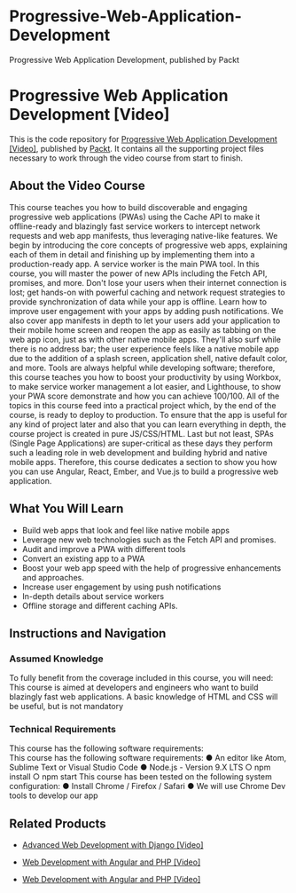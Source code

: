 


# Progressive-Web-Application-Development
Progressive Web Application Development, published by Packt
# Progressive Web Application Development [Video]
This is the code repository for [Progressive Web Application Development [Video]](https://www.packtpub.com/application-development/progressive-web-application-development-video?utm_source=github&utm_medium=repository&utm_campaign=9781787285958), published by [Packt](https://www.packtpub.com/?utm_source=github). It contains all the supporting project files necessary to work through the video course from start to finish.
## About the Video Course
This course teaches you how to build discoverable and engaging progressive web applications (PWAs) using the Cache API to make it offline-ready and blazingly fast service workers to intercept network requests and web app manifests, thus leveraging native-like features.
We begin by introducing the core concepts of progressive web apps, explaining each of them in detail and finishing up by implementing them into a production-ready app.
A service worker is the main PWA tool. In this course, you will master the power of new APIs including the Fetch API, promises, and more. Don't lose your users when their internet connection is lost; get hands-on with powerful caching and network request strategies to provide synchronization of data while your app is offline. Learn how to improve user engagement with your apps by adding push notifications.
We also cover app manifests in depth to let your users add your application to their mobile home screen and reopen the app as easily as tabbing on the web app icon, just as with other native mobile apps. They'll also surf while there is no address bar; the user experience feels like a native mobile app due to the addition of a splash screen, application shell, native default color, and more.
Tools are always helpful while developing software; therefore, this course teaches you how to boost your productivity by using Workbox, to make service worker management a lot easier, and Lighthouse, to show your PWA score demonstrate and how you can achieve 100/100.
All of the topics in this course feed into a practical project which, by the end of the course, is ready to deploy to production. To ensure that the app is useful for any kind of project later and also that you can learn everything in depth, the course project is created in pure JS/CSS/HTML.
Last but not least, SPAs (Single Page Applications) are super-critical as these days they perform such a leading role in web development and building hybrid and native mobile apps. Therefore, this course dedicates a section to show you how you can use Angular, React, Ember, and Vue.js to build a progressive web application.

<H2>What You Will Learn</H2>
<DIV class=book-info-will-learn-text>
<UL>
<LI>Build web apps that look and feel like native mobile apps&nbsp; 
<LI>Leverage new web technologies such as the Fetch API and promises. 
<LI>Audit and improve a PWA with different tools 
<LI>Convert an existing app to a PWA 
<LI>Boost your web app speed with the help of progressive enhancements and approaches.
<LI>Increase user engagement by using push notifications
<LI>In-depth details about service workers
<LI>Offline storage and different caching APIs.</LI></UL></DIV>

## Instructions and Navigation
### Assumed Knowledge
To fully benefit from the coverage included in this course, you will need:<br/>
This course is aimed at developers and engineers who want to build blazingly fast web applications. A basic knowledge of HTML and CSS will be useful, but is not mandatory
### Technical Requirements
This course has the following software requirements:<br/>
This course has the following software requirements:
●	An editor like Atom, Sublime Text or Visual Studio Code
●	Node.js - Version 9.X LTS
○	npm install
○	npm start
This course has been tested on the following system configuration:
●	Install Chrome / Firefox / Safari 
●	We will use Chrome Dev tools to develop our app


## Related Products
* [Advanced Web Development with Django [Video]](https://www.packtpub.com/web-development/advanced-web-development-django-video?utm_source=github&utm_medium=repository&utm_campaign=9781788628587)

* [Web Development with Angular and PHP [Video]](https://www.packtpub.com/web-development/web-development-angular-and-php-video?utm_source=github&utm_medium=repository&utm_campaign=9781788394321)

* [Web Development with Angular and PHP [Video]](https://www.packtpub.com/web-development/web-development-angular-and-php-video?utm_source=github&utm_medium=repository&utm_campaign=9781788394321)


